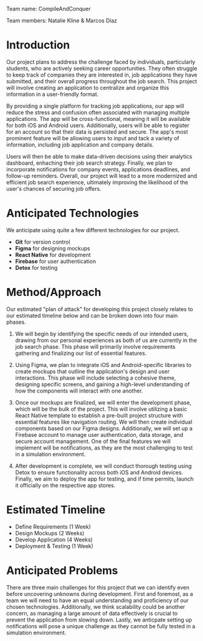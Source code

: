 Team name: CompileAndConquer

Team members: Natalie Kline & Marcos Diaz

# Introduction

Our project plans to address the challenge faced by individuals, particularly students, who are actively seeking career opportunities. They often struggle to keep track of companies they are interested in, job applications they have submitted, and their overall progress throughout the job search. This project will involve creating an application to centralize and organize this information in a user-friendly format. 

By providing a single platform for tracking job applications, our app will reduce the stress and confusion often associated with managing multiple applications. The app will be cross-functional, meaning it will be available for both iOS and Android users. Additionally, users will be able to register for an account so that their data is persisted and secure. The app's most prominent feature will be allowing users to input and tack a variety of information, including job application and company details. 

Users will then be able to make data-driven decisions using their analytics dashboard, enhaching their job search strategy. Finally, we plan to incorporate notifications for company events, applications deadlines, and follow-up reminders. Overall, our project will lead to a more modernized and efficient job search experience, ultimately improving the likelihood of the user's chances of securing job offers.

# Anticipated Technologies

We anticipate using quite a few different technologies for our project.

* **Git** for version control
* **Figma** for designing mockups
* **React Native** for development
* **Firebase** for user authentication
* **Detox** for testing

# Method/Approach

Our estimated "plan of attack" for developing this project closely relates to our estimated timeline below and can be broken down into four main phases.

1. We will begin by identifying the specific needs of our intended users, drawing from our personal experiences as both of us are currently in the job search phase. This phase will primarily involve requirements gathering and finalizing our list of essential features.

2. Using Figma, we plan to integrate iOS and Android-specific libraries to create mockups that outline the application's design and user interactions. This phase will include selecting a cohesive theme, designing specific screens, and gaining a high-level understanding of how the components will interact with one another.

3. Once our mockups are finalized, we will enter the development phase, which will be the bulk of the project. This will involve utilizing a basic React Native template to establish a pre-built project structure with essential features like navigation routing. We will then create individual components based on our Figma designs. Additionally, we will set up a Firebase account to manage user authentication, data storage, and secure account management. One of the final features we will implement will be notifications, as they are the most challenging to test in a simulation environment.

4. After development is complete, we will conduct thorough testing using Detox to ensure functionality across both iOS and Android devices. Finally, we aim to deploy the app for testing, and if time permits, launch it officially on the respective app stores.

# Estimated Timeline

* Define Requirements (1 Week)
* Design Mockups (2 Weeks)
* Develop Application (4 Weeks)
* Deployment & Testing (1 Week)

# Anticipated Problems

There are three main challenges for this project that we can identify even before uncovering unknowns during development. First and foremost, as a team we will need to have an equal understanding and proficiency of our chosen technologies. Additionally, we think scalability could be another concern, as managing a large amount of data effectively is crucial to prevent the application from slowing down. Lastly, we anticpate setting up notifications will pose a unique challenge as they cannot be fully tested in a simulation environment. 
